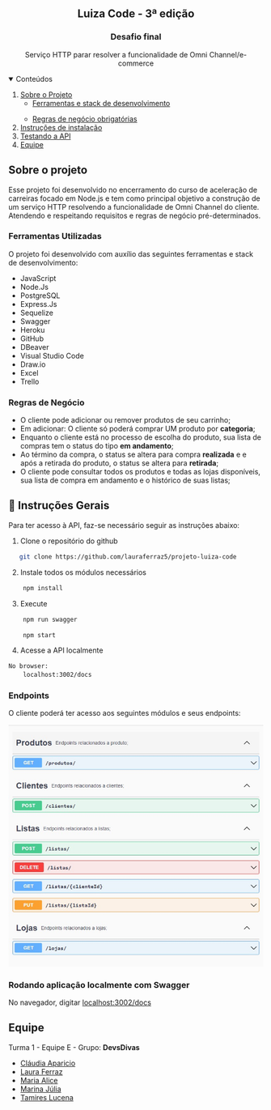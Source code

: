 <!-- PROJECT LOGO -->
<br />
<p align="center">
  <h2 align="center"><b>Luiza Code - 3ª edição</b></h2>
    <h3 align="center">Desafio final</h2>

  <p align="center">
    Serviço HTTP parar resolver a funcionalidade de Omni Channel/e-commerce
    <br />
  </p>
</p>

<!-- TABLE OF CONTENTS -->
<details open="open">
  <summary>Conteúdos</summary>
  <ol>
    <li>
      <a href="#sobre-o-projeto">Sobre o Projeto</a>
      <ul>
        <li><a href="#ferramentas-utilizadas">Ferramentas e stack de desenvolvimento</a></li>
      </ul>
    </li>
    <ul>
        <li><a href="#regras-de-negocio">Regras de negócio obrigatórias</a></li>
      </ul>
    </li>
    <li>
      <a href="#instrucoes">Instruções de instalação</a></li>
    <li><a href="#utilizando-a-api">Testando a API</a></li> 
    <li><a href="#equipe">Equipe</a></li>
  </ol>
</details>

<!-- ABOUT THE PROJECT -->

## Sobre o projeto

Esse projeto foi desenvolvido no encerramento do curso de aceleração de carreiras focado em Node.js e tem como principal objetivo a construção de um serviço HTTP resolvendo a funcionalidade de
Omni Channel do cliente. Atendendo e respeitando requisitos e regras de negócio pré-determinados.

### Ferramentas Utilizadas

O projeto foi desenvolvido com auxílio das seguintes ferramentas e stack de desenvolvimento:

- JavaScript
- Node.Js
- PostgreSQL
- Express.Js
- Sequelize
- Swagger
- Heroku
- GitHub
- DBeaver
- Visual Studio Code
- Draw.io
- Excel
- Trello

### Regras de Negócio

- O cliente pode adicionar ou remover produtos de seu carrinho;
- Em adicionar: O cliente só poderá comprar UM produto por <b>categoria</b>;
- Enquanto o cliente está no processo de escolha do produto, sua lista de compras tem o status do tipo <b>em andamento</b>;
- Ao término da compra, o status se altera para compra <b>realizada</b> e e após a retirada do produto, o status se altera para <b> retirada</b>;
- O cliente pode consultar todos os produtos e todas as lojas disponíveis, sua lista de compra em andamento e o histórico de suas listas;

## :book: Instruções Gerais

Para ter acesso à API, faz-se necessário seguir as instruções abaixo:

1. Clone o repositório do github

```sh
   git clone https://github.com/lauraferraz5/projeto-luiza-code
```

2. Instale todos os módulos necessários

```sh
    npm install
```

3. Execute

```sh
    npm run swagger
```

```sh
    npm start
```

4. Acesse a API localmente

```sh
No browser:
    localhost:3002/docs
```

### Endpoints

O cliente poderá ter acesso aos seguintes módulos e seus endpoints:

![Endpoints Clientes][endpoints-cliente]

### Rodando aplicação localmente com Swagger

No navegador, digitar <a href=" localhost:3002/docs"> localhost:3002/docs</a>

<!-- CONTACT -->

## Equipe

Turma 1 - Equipe E - Grupo: <b>DevsDivas</b>

- [Cláudia Aparicio](https://github.com/ClauApa)
- [Laura Ferraz](https://github.com/lauraferraz5/)
- [Maria Alice](https://github.com/alicemelosousa)
- [Marina Júlia](https://github.com/marinajulia)
- [Tamires Lucena](https://github.com/TamiresLucena)

<!-- IMAGES -->

[endpoints-cliente]: images/swagger-completo.jpeg
